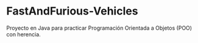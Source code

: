 # FastAndFurious-Vehicles
Proyecto en Java para practicar Programación Orientada a Objetos (POO) con herencia.
